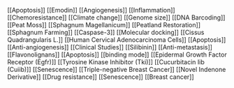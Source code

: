 [[Apoptosis]]
[[Emodin]]
[[Angiogenesis]]
[[Inflammation]]
[[Chemoresistance]]
[[Climate change]]
[[Genome size]]
[[DNA Barcoding]]
[[Peat Moss]]
[[Sphagnum Magellanicum]]
[[Peatland Restoration]]
[[Sphagnum Farming]]
[[Caspase-3]]
[[Molecular docking]]
[[Cissus Quadrangularis L.]]
[[Human Cervical Adenocarcinoma Cells]]
[[Apoptosis]]
[[Anti-angiogenesis]]
[[Clinical Studies]]
[[Silibinin]]
[[Anti-metastasis]]
[[Flavonolignans]]
[[Apoptosis]]
[[binding mode]]
[[Epidermal Growth Factor Receptor (Egfr)]]
[[Tyrosine Kinase Inhibitor (Tki)]]
[[Cucurbitacin Iib (Cuiib)]]
[[Senescence]]
[[Triple-negative Breast Cancer]]
[[Novel Indenone Derivative]]
[[Drug resistance]]
[[Senescence]]
[[Breast cancer]]

